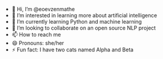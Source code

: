 - 👋 Hi, I’m @eoevzenmathe
- 👀 I’m interested in learning more about artificial intelligence
- 🌱 I’m currently learning Python and machine learning
- 💞️ I’m looking to collaborate on an open source NLP project
- 📫 How to reach me
- 😄 Pronouns: she/her
- ⚡ Fun fact: I have two cats named Alpha and Beta

<!---
eoevzenmathe/eoevzenmathe is a ✨ special ✨ repository because its `README.md` (this file) appears on your GitHub profile.
You can click the Preview link to take a look at your changes.
--->
